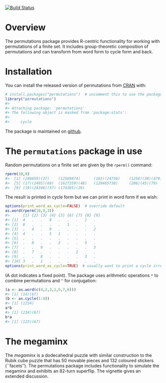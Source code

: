 
<!-- README.md is generated from README.Rmd. Please edit that file -->

<!-- badges: start -->

[![Build
Status](https://travis-ci.org/RobinHankin/permutations.svg?branch=master)](https://travis-ci.org/RobinHankin/permutations)
<!-- badges: end -->

# Overview

The permutations package provides R-centric functionality for working
with permutations of a finite set. It includes group-theoretic
composition of permutations and can transform from word form to cycle
form and back.

# Installation

You can install the released version of permutations from
[CRAN](https://CRAN.R-project.org) with:

``` r
# install.packages("permutations")  # uncomment this to use the package
library("permutations")
#> 
#> Attaching package: 'permutations'
#> The following object is masked from 'package:stats':
#> 
#>     cycle
```

The package is maintained on
[github](https://github.com/RobinHankin/permutations).

# The `permutations` package in use

Random permutations on a finite set are given by the `rperm()` command:

``` r
rperm(10,9)
#>  [1] (248659)(37)    (12569874)      (183)(24756)    (1256)(38)(479)
#>  [5] (17)(2495)(68)  (1627359)(48)   (129465738)     (286)(45)(79)  
#>  [9] (19)(28346)(57) (174385)(26)
```

The result is printed in cycle form but we can print in word form if we
wish:

``` r
options(print_word_as_cycle=FALSE)  # override default
as.word(rperm(10,9,3))
#>      {1} {2} {3} {4} {5} {6} {7} {8} {9}
#> [1]  4   .   .   8   .   .   .   1   .  
#> [2]  6   .   .   .   .   1   .   .   .  
#> [3]  .   4   .   9   .   .   .   .   2  
#> [4]  4   .   .   5   1   .   .   .   .  
#> [5]  .   .   .   .   .   .   .   .   .  
#> [6]  .   8   .   .   2   .   .   5   .  
#> [7]  .   .   9   .   .   .   .   .   3  
#> [8]  .   7   .   .   .   .   2   .   .  
#> [9]  .   .   8   .   .   .   .   3   .  
#> [10] 3   .   1   .   .   .   .   .   .
options(print_word_as_cycle=TRUE)  # usually want to print a cycle irregardless
```

(A dot indicates a fixed point). The package uses arithmetic operations
`*` to combine permutations and `^` for conjugation:

``` r
(a <- as.word(c(4,2,3,1,5,7,6)))
#> [1] (14)(67)
(b <- as.cycle(1:4))
#> [1] (1234)
a*b
#> [1] (234)(67)
b*a
#> [1] (123)(67)
```

# The megaminx

The *megaminx* is a dodecahedral puzzle with similar construction to the
Rubik cube puzzle that has 50 movable pieces and 132 coloured stickers
(\`\`facets’’). The permutations package includes functionality to
simulate the megaminx and exhibits an 82-turn superflip. The vignette
gives an extended discussion.
